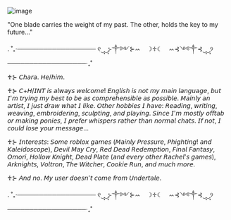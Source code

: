 ![image](https://github.com/user-attachments/assets/48bdb846-ebec-4d89-ac3c-528e502c9332)

"One blade carries the weight of my past. The other, holds the key to my future..."

.               ˚₊‧────────────────── ୧‿̩͙‿̩͙⊱༒︎༻⊱ꕀ⠀ ☽♱☾⠀ ꕀ⊰༺༒︎⊰‿̩͙‿̩͙୨ ──────────────────‧₊˚

 ♰⊱ 𝘊𝘩𝘢𝘳𝘢.  𝘏𝘦/𝘩𝘪𝘮.
 
 ♰⊱ 𝘊+𝘏/𝘐𝘕𝘛 𝘪𝘴 𝘢𝘭𝘸𝘢𝘺𝘴 𝘸𝘦𝘭𝘤𝘰𝘮𝘦! 𝘌𝘯𝘨𝘭𝘪𝘴𝘩 𝘪𝘴 𝘯𝘰𝘵 𝘮𝘺 𝘮𝘢𝘪𝘯 𝘭𝘢𝘯𝘨𝘶𝘢𝘨𝘦, 𝘣𝘶𝘵 𝘐'𝘮 𝘵𝘳𝘺𝘪𝘯𝘨 𝘮𝘺 𝘣𝘦𝘴𝘵 𝘵𝘰 𝘣𝘦 𝘢𝘴 𝘤𝘰𝘮𝘱𝘳𝘦𝘩𝘦𝘯𝘴𝘪𝘣𝘭𝘦 𝘢𝘴 𝘱𝘰𝘴𝘴𝘪𝘣𝘭𝘦.
      𝘔𝘢𝘪𝘯𝘭𝘺 𝘢𝘯 𝘢𝘳𝘵𝘪𝘴𝘵, 𝘐 𝘫𝘶𝘴𝘵 𝘥𝘳𝘢𝘸 𝘸𝘩𝘢𝘵 𝘐 𝘭𝘪𝘬𝘦. 𝘖𝘵𝘩𝘦𝘳 𝘩𝘰𝘣𝘣𝘪𝘦𝘴 𝘐 𝘩𝘢𝘷𝘦: 𝘙𝘦𝘢𝘥𝘪𝘯𝘨, 𝘸𝘳𝘪𝘵𝘪𝘯𝘨, 𝘸𝘦𝘢𝘷𝘪𝘯𝘨, 𝘦𝘮𝘣𝘳𝘰𝘪𝘥𝘦𝘳𝘪𝘯𝘨, 𝘴𝘤𝘶𝘭𝘱𝘵𝘪𝘯𝘨, 𝘢𝘯𝘥 𝘱𝘭𝘢𝘺𝘪𝘯𝘨.
      𝘚𝘪𝘯𝘤𝘦 𝘐'𝘮 𝘮𝘰𝘴𝘵𝘭𝘺 𝘰𝘧𝘧𝘵𝘢𝘣 𝘰𝘳 𝘮𝘢𝘬𝘪𝘯𝘨 𝘱𝘰𝘯𝘪𝘦𝘴, 𝘐 𝘱𝘳𝘦𝘧𝘦𝘳 𝘸𝘩𝘪𝘴𝘱𝘦𝘳𝘴 𝘳𝘢𝘵𝘩𝘦𝘳 𝘵𝘩𝘢𝘯 𝘯𝘰𝘳𝘮𝘢𝘭 𝘤𝘩𝘢𝘵𝘴. 𝘐𝘧 𝘯𝘰𝘵, 𝘐 𝘤𝘰𝘶𝘭𝘥 𝘭𝘰𝘴𝘦 𝘺𝘰𝘶𝘳 𝘮𝘦𝘴𝘴𝘢𝘨𝘦...
     
 ♰⊱ 𝘐𝘯𝘵𝘦𝘳𝘦𝘴𝘵𝘴: 𝘚𝘰𝘮𝘦 𝘳𝘰𝘣𝘭𝘰𝘹 𝘨𝘢𝘮𝘦𝘴 (𝘔𝘢𝘪𝘯𝘭𝘺 𝘗𝘳𝘦𝘴𝘴𝘶𝘳𝘦, 𝘗𝘩𝘪𝘨𝘩𝘵𝘪𝘯𝘨! 𝘢𝘯𝘥 𝘒𝘢𝘭𝘦𝘪𝘥𝘰𝘴𝘤𝘰𝘱𝘦), 𝘋𝘦𝘷𝘪𝘭 𝘔𝘢𝘺 𝘊𝘳𝘺, 𝘙𝘦𝘥 𝘋𝘦𝘢𝘥 𝘙𝘦𝘥𝘦𝘮𝘱𝘵𝘪𝘰𝘯, 𝘍𝘪𝘯𝘢𝘭 𝘍𝘢𝘯𝘵𝘢𝘴𝘺, 𝘖𝘮𝘰𝘳𝘪, 𝘏𝘰𝘭𝘭𝘰𝘸 𝘒𝘯𝘪𝘨𝘩𝘵, 𝘋𝘦𝘢𝘥 𝘗𝘭𝘢𝘵𝘦 (𝘢𝘯𝘥 𝘦𝘷𝘦𝘳𝘺 𝘰𝘵𝘩𝘦𝘳 𝘙𝘢𝘤𝘩𝘦𝘭'𝘴 𝘨𝘢𝘮𝘦𝘴), 
     𝘈𝘳𝘬𝘯𝘪𝘨𝘩𝘵𝘴, 𝘝𝘰𝘭𝘵𝘳𝘰𝘯, 𝘛𝘩𝘦 𝘞𝘪𝘵𝘤𝘩𝘦𝘳, 𝘊𝘰𝘰𝘬𝘪𝘦 𝘙𝘶𝘯, 𝘢𝘯𝘥 𝘮𝘶𝘤𝘩 𝘮𝘰𝘳𝘦.
     
 ♰⊱ 𝘈𝘯𝘥 𝘯𝘰. 𝘔𝘺 𝘶𝘴𝘦𝘳 𝘥𝘰𝘦𝘴𝘯'𝘵 𝘤𝘰𝘮𝘦 𝘧𝘳𝘰𝘮 𝘜𝘯𝘥𝘦𝘳𝘵𝘢𝘭𝘦.
 
 .               ˚₊‧────────────────── ୧‿̩͙‿̩͙⊱༒︎༻⊱ꕀ⠀ ☽♱☾⠀ ꕀ⊰༺༒︎⊰‿̩͙‿̩͙୨ ──────────────────‧₊˚
